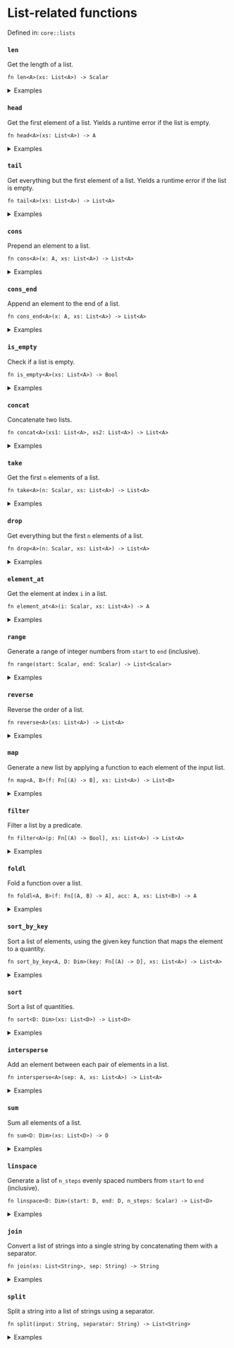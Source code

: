 # List-related functions

Defined in: `core::lists`

### `len`
Get the length of a list.

```nbt
fn len<A>(xs: List<A>) -> Scalar
```

<details>
<summary>Examples</summary>

<pre><div class="buttons"><button class="fa fa-play play-button" title="Run this code" aria-label="Run this code"  onclick=" window.open('https://numbat.dev/?q=len%28%5B3%2C%202%2C%201%5D%29')""></button></div><code class="language-nbt hljs numbat">>>> len([3, 2, 1])

    = 3
</code></pre>

</details>

### `head`
Get the first element of a list. Yields a runtime error if the list is empty.

```nbt
fn head<A>(xs: List<A>) -> A
```

<details>
<summary>Examples</summary>

<pre><div class="buttons"><button class="fa fa-play play-button" title="Run this code" aria-label="Run this code"  onclick=" window.open('https://numbat.dev/?q=head%28%5B3%2C%202%2C%201%5D%29')""></button></div><code class="language-nbt hljs numbat">>>> head([3, 2, 1])

    = 3
</code></pre>

</details>

### `tail`
Get everything but the first element of a list. Yields a runtime error if the list is empty.

```nbt
fn tail<A>(xs: List<A>) -> List<A>
```

<details>
<summary>Examples</summary>

<pre><div class="buttons"><button class="fa fa-play play-button" title="Run this code" aria-label="Run this code"  onclick=" window.open('https://numbat.dev/?q=tail%28%5B3%2C%202%2C%201%5D%29')""></button></div><code class="language-nbt hljs numbat">>>> tail([3, 2, 1])

    = [2, 1]    [List<Scalar>]
</code></pre>

</details>

### `cons`
Prepend an element to a list.

```nbt
fn cons<A>(x: A, xs: List<A>) -> List<A>
```

<details>
<summary>Examples</summary>

<pre><div class="buttons"><button class="fa fa-play play-button" title="Run this code" aria-label="Run this code"  onclick=" window.open('https://numbat.dev/?q=cons%2877%2C%20%5B3%2C%202%2C%201%5D%29')""></button></div><code class="language-nbt hljs numbat">>>> cons(77, [3, 2, 1])

    = [77, 3, 2, 1]    [List<Scalar>]
</code></pre>

</details>

### `cons_end`
Append an element to the end of a list.

```nbt
fn cons_end<A>(x: A, xs: List<A>) -> List<A>
```

<details>
<summary>Examples</summary>

<pre><div class="buttons"><button class="fa fa-play play-button" title="Run this code" aria-label="Run this code"  onclick=" window.open('https://numbat.dev/?q=cons%5Fend%2877%2C%20%5B3%2C%202%2C%201%5D%29')""></button></div><code class="language-nbt hljs numbat">>>> cons_end(77, [3, 2, 1])

    = [3, 2, 1, 77]    [List<Scalar>]
</code></pre>

</details>

### `is_empty`
Check if a list is empty.

```nbt
fn is_empty<A>(xs: List<A>) -> Bool
```

<details>
<summary>Examples</summary>

<pre><div class="buttons"><button class="fa fa-play play-button" title="Run this code" aria-label="Run this code"  onclick=" window.open('https://numbat.dev/?q=is%5Fempty%28%5B3%2C%202%2C%201%5D%29')""></button></div><code class="language-nbt hljs numbat">>>> is_empty([3, 2, 1])

    = false    [Bool]
</code></pre>

<pre><div class="buttons"><button class="fa fa-play play-button" title="Run this code" aria-label="Run this code"  onclick=" window.open('https://numbat.dev/?q=is%5Fempty%28%5B%5D%29')""></button></div><code class="language-nbt hljs numbat">>>> is_empty([])

    = true    [Bool]
</code></pre>

</details>

### `concat`
Concatenate two lists.

```nbt
fn concat<A>(xs1: List<A>, xs2: List<A>) -> List<A>
```

<details>
<summary>Examples</summary>

<pre><div class="buttons"><button class="fa fa-play play-button" title="Run this code" aria-label="Run this code"  onclick=" window.open('https://numbat.dev/?q=concat%28%5B3%2C%202%2C%201%5D%2C%20%5B10%2C%2011%5D%29')""></button></div><code class="language-nbt hljs numbat">>>> concat([3, 2, 1], [10, 11])

    = [3, 2, 1, 10, 11]    [List<Scalar>]
</code></pre>

</details>

### `take`
Get the first `n` elements of a list.

```nbt
fn take<A>(n: Scalar, xs: List<A>) -> List<A>
```

<details>
<summary>Examples</summary>

<pre><div class="buttons"><button class="fa fa-play play-button" title="Run this code" aria-label="Run this code"  onclick=" window.open('https://numbat.dev/?q=take%282%2C%20%5B3%2C%202%2C%201%2C%200%5D%29')""></button></div><code class="language-nbt hljs numbat">>>> take(2, [3, 2, 1, 0])

    = [3, 2]    [List<Scalar>]
</code></pre>

</details>

### `drop`
Get everything but the first `n` elements of a list.

```nbt
fn drop<A>(n: Scalar, xs: List<A>) -> List<A>
```

<details>
<summary>Examples</summary>

<pre><div class="buttons"><button class="fa fa-play play-button" title="Run this code" aria-label="Run this code"  onclick=" window.open('https://numbat.dev/?q=drop%282%2C%20%5B3%2C%202%2C%201%2C%200%5D%29')""></button></div><code class="language-nbt hljs numbat">>>> drop(2, [3, 2, 1, 0])

    = [1, 0]    [List<Scalar>]
</code></pre>

</details>

### `element_at`
Get the element at index `i` in a list.

```nbt
fn element_at<A>(i: Scalar, xs: List<A>) -> A
```

<details>
<summary>Examples</summary>

<pre><div class="buttons"><button class="fa fa-play play-button" title="Run this code" aria-label="Run this code"  onclick=" window.open('https://numbat.dev/?q=element%5Fat%282%2C%20%5B3%2C%202%2C%201%2C%200%5D%29')""></button></div><code class="language-nbt hljs numbat">>>> element_at(2, [3, 2, 1, 0])

    = 1
</code></pre>

</details>

### `range`
Generate a range of integer numbers from `start` to `end` (inclusive).

```nbt
fn range(start: Scalar, end: Scalar) -> List<Scalar>
```

<details>
<summary>Examples</summary>

<pre><div class="buttons"><button class="fa fa-play play-button" title="Run this code" aria-label="Run this code"  onclick=" window.open('https://numbat.dev/?q=range%282%2C%2012%29')""></button></div><code class="language-nbt hljs numbat">>>> range(2, 12)

    = [2, 3, 4, 5, 6, 7, 8, 9, 10, 11, 12]    [List<Scalar>]
</code></pre>

</details>

### `reverse`
Reverse the order of a list.

```nbt
fn reverse<A>(xs: List<A>) -> List<A>
```

<details>
<summary>Examples</summary>

<pre><div class="buttons"><button class="fa fa-play play-button" title="Run this code" aria-label="Run this code"  onclick=" window.open('https://numbat.dev/?q=reverse%28%5B3%2C%202%2C%201%5D%29')""></button></div><code class="language-nbt hljs numbat">>>> reverse([3, 2, 1])

    = [1, 2, 3]    [List<Scalar>]
</code></pre>

</details>

### `map`
Generate a new list by applying a function to each element of the input list.

```nbt
fn map<A, B>(f: Fn[(A) -> B], xs: List<A>) -> List<B>
```

<details>
<summary>Examples</summary>

Square all elements of a list.
<pre><div class="buttons"><button class="fa fa-play play-button" title="Run this code" aria-label="Run this code"  onclick=" window.open('https://numbat.dev/?q=map%28sqr%2C%20%5B3%2C%202%2C%201%5D%29')""></button></div><code class="language-nbt hljs numbat">>>> map(sqr, [3, 2, 1])

    = [9, 4, 1]    [List<Scalar>]
</code></pre>

</details>

### `filter`
Filter a list by a predicate.

```nbt
fn filter<A>(p: Fn[(A) -> Bool], xs: List<A>) -> List<A>
```

<details>
<summary>Examples</summary>

<pre><div class="buttons"><button class="fa fa-play play-button" title="Run this code" aria-label="Run this code"  onclick=" window.open('https://numbat.dev/?q=filter%28is%5Ffinite%2C%20%5B0%2C%201e10%2C%20NaN%2C%20%2Dinf%5D%29')""></button></div><code class="language-nbt hljs numbat">>>> filter(is_finite, [0, 1e10, NaN, -inf])

    = [0, 10_000_000_000]    [List<Scalar>]
</code></pre>

</details>

### `foldl`
Fold a function over a list.

```nbt
fn foldl<A, B>(f: Fn[(A, B) -> A], acc: A, xs: List<B>) -> A
```

<details>
<summary>Examples</summary>

Join a list of strings by folding.
<pre><div class="buttons"><button class="fa fa-play play-button" title="Run this code" aria-label="Run this code"  onclick=" window.open('https://numbat.dev/?q=foldl%28str%5Fappend%2C%20%22%22%2C%20%5B%22Num%22%2C%20%22bat%22%2C%20%22%21%22%5D%29')""></button></div><code class="language-nbt hljs numbat">>>> foldl(str_append, "", ["Num", "bat", "!"])

    = "Numbat!"    [String]
</code></pre>

</details>

### `sort_by_key`
Sort a list of elements, using the given key function that maps the element to a quantity.

```nbt
fn sort_by_key<A, D: Dim>(key: Fn[(A) -> D], xs: List<A>) -> List<A>
```

<details>
<summary>Examples</summary>

Sort by last digit.
<pre><div class="buttons"><button class="fa fa-play play-button" title="Run this code" aria-label="Run this code"  onclick=" window.open('https://numbat.dev/?q=fn%20last%5Fdigit%28x%29%20%3D%20mod%28x%2C%2010%29%0Asort%5Fby%5Fkey%28last%5Fdigit%2C%20%5B701%2C%20313%2C%209999%2C%204%5D%29')""></button></div><code class="language-nbt hljs numbat">>>> fn last_digit(x) = mod(x, 10)
sort_by_key(last_digit, [701, 313, 9999, 4])

    = [701, 313, 4, 9999]    [List<Scalar>]
</code></pre>

</details>

### `sort`
Sort a list of quantities.

```nbt
fn sort<D: Dim>(xs: List<D>) -> List<D>
```

<details>
<summary>Examples</summary>

<pre><div class="buttons"><button class="fa fa-play play-button" title="Run this code" aria-label="Run this code"  onclick=" window.open('https://numbat.dev/?q=sort%28%5B3%2C%202%2C%207%2C%208%2C%20%2D4%2C%200%2C%20%2D5%5D%29')""></button></div><code class="language-nbt hljs numbat">>>> sort([3, 2, 7, 8, -4, 0, -5])

    = [-5, -4, 0, 2, 3, 7, 8]    [List<Scalar>]
</code></pre>

</details>

### `intersperse`
Add an element between each pair of elements in a list.

```nbt
fn intersperse<A>(sep: A, xs: List<A>) -> List<A>
```

<details>
<summary>Examples</summary>

<pre><div class="buttons"><button class="fa fa-play play-button" title="Run this code" aria-label="Run this code"  onclick=" window.open('https://numbat.dev/?q=intersperse%280%2C%20%5B1%2C%201%2C%201%2C%201%5D%29')""></button></div><code class="language-nbt hljs numbat">>>> intersperse(0, [1, 1, 1, 1])

    = [1, 0, 1, 0, 1, 0, 1]    [List<Scalar>]
</code></pre>

</details>

### `sum`
Sum all elements of a list.

```nbt
fn sum<D: Dim>(xs: List<D>) -> D
```

<details>
<summary>Examples</summary>

<pre><div class="buttons"><button class="fa fa-play play-button" title="Run this code" aria-label="Run this code"  onclick=" window.open('https://numbat.dev/?q=sum%28%5B3%20m%2C%20200%20cm%2C%201000%20mm%5D%29')""></button></div><code class="language-nbt hljs numbat">>>> sum([3 m, 200 cm, 1000 mm])

    = 6 m    [Length]
</code></pre>

</details>

### `linspace`
Generate a list of `n_steps` evenly spaced numbers from `start` to `end` (inclusive).

```nbt
fn linspace<D: Dim>(start: D, end: D, n_steps: Scalar) -> List<D>
```

<details>
<summary>Examples</summary>

<pre><div class="buttons"><button class="fa fa-play play-button" title="Run this code" aria-label="Run this code"  onclick=" window.open('https://numbat.dev/?q=linspace%28%2D5%20m%2C%205%20m%2C%2011%29')""></button></div><code class="language-nbt hljs numbat">>>> linspace(-5 m, 5 m, 11)

    = [-5 m, -4 m, -3 m, -2 m, -1 m, 0 m, 1 m, 2 m, 3 m, 4 m, 5 m]    [List<Length>]
</code></pre>

</details>

### `join`
Convert a list of strings into a single string by concatenating them with a separator.

```nbt
fn join(xs: List<String>, sep: String) -> String
```

<details>
<summary>Examples</summary>

<pre><div class="buttons"><button class="fa fa-play play-button" title="Run this code" aria-label="Run this code"  onclick=" window.open('https://numbat.dev/?q=join%28%5B%22snake%22%2C%20%22case%22%5D%2C%20%22%5F%22%29')""></button></div><code class="language-nbt hljs numbat">>>> join(["snake", "case"], "_")

    = "snake_case"    [String]
</code></pre>

</details>

### `split`
Split a string into a list of strings using a separator.

```nbt
fn split(input: String, separator: String) -> List<String>
```

<details>
<summary>Examples</summary>

<pre><div class="buttons"><button class="fa fa-play play-button" title="Run this code" aria-label="Run this code"  onclick=" window.open('https://numbat.dev/?q=split%28%22Numbat%20is%20a%20statically%20typed%20programming%20language%2E%22%2C%20%22%20%22%29')""></button></div><code class="language-nbt hljs numbat">>>> split("Numbat is a statically typed programming language.", " ")

    = ["Numbat", "is", "a", "statically", "typed", "programming", "language."]    [List<String>]
</code></pre>

</details>

